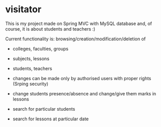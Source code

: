# visitator

This is my project made on Spring MVC with MySQL database and, of course, it is about students and teachers :)

Current functionality is:
browsing/creation/modification/deletion of
  - colleges, faculties, groups
  - subjects, lessons
  - students, teachers

 - changes can be made only by authorised users with proper rights (Srping security)
 - change students presence/absence and change/give them marks in lessons
 - search for particular students
 - search for lessons at particular date
